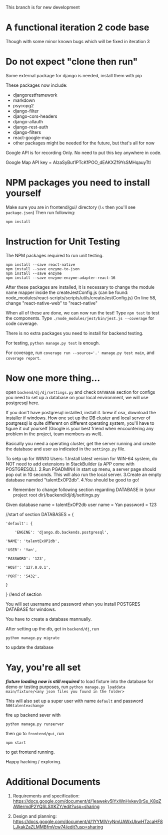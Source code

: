This branch is for new development

# A functional iteration 2 code base
Though with some minor known bugs which will be fixed in iteration 3
# Do not expect "clone then run"
Some external package for django is needed, install them with pip

These packages now include:
* djangorestframework
* markdown
* psycopg2
* django-filter
* django-cors-headers
* django-allauth
* django-rest-auth
* django-filters
* react-google-map
* other packages might be needed for the future, but that's all for now

Google API is for recording Only. No need to put this key anywhere in code.

Google Map API key = AIzaSyBut1PTcKfPOO_dEAKXZf9YsSMHqauyTtI

# NPM packages you need to install yourself
Make sure you are in frontend/gui/ directory (```ls``` then you'll see ```package.json```)
Then run following:
```
npm install
```
# Instruction for Unit Testing

The NPM packages required to run unit testing.
```
npm install --save react-native
npm install --save enzyme-to-json
npm install --save enzyme
npm install --save enzyme-enzyme-adapter-react-16
```
After these packages are installed, it is necessary to change the module name mapper inside the createJestConfig.js
(can be found: node_modules/react-scripts/scripts/utils/createJestConfig.js)
On line 58, change "react-native-web" to "react-native"

When all of these are done, we can now run the test!
Type ```npm test``` to test the components.
Type ```./node_modules/jest/bin/jest.js --coverage``` for code coverage.

There is no extra packages you need to install for backend testing.

For testing, ```python manage.py test``` is enough.

For coverage, run ```coverage run --source='.' manage.py test main```, and ```coverage report```.

# Now one more thing...
open ```backend/dj/dj/settings.py``` and check ```DATABASE``` section for configs you need to set up a database on your local environment, we will use postgresql here.

If you don't have postgresql installed, install it. brew if osx, download the installer if windows. How one set up the DB cluster and local server of postgresql is quite different on different operating system, you'll have to figure it out yourself (Google is your best friend when encountering any problem in the project, team members as well).

Basically you need a operating cluster, get the server running and create the database and user as indicated in the ```settings.py``` file.

To setp up for WIN10 Users:
1.Install latest version for WIN-64 system, do NOT need to add extensions in StackBuilder (a APP come with POSTGRESQL).
2.Run PGADMIN4 in start up menu, a server page should pop out in 10 seconds. This will also run the local server.
3.Create an empty database namded "talentExOP2db".
4.You should be good to go!

* Remember to change following section regarding DATABASE in (your project root dir)/backend/dj/dj/settings.py

Given 
  database name = talentExOP2db
  user name = Yan
  password = 123

//start of section
DATABASES = {

    'default': {
    
        'ENGINE': 'django.db.backends.postgresql',
    
    'NAME': 'talentExOP2db',
    
    'USER': 'Yan',
    
    'PASSWORD': '123',
    
    'HOST': '127.0.0.1',
    
    'PORT': '5432',
    
    }

}
//end of section


You will set username and password when you install POSTGRES DATABASE for windows.

You have to create a database mannually.

After setting up the db, get in ```backend/dj```, run
```
python manage.py migrate
```
to update the database

# Yay, you're all set
***fixture loading now is still required***
to load fixture into the database for demo or testing purposes, run ```python manage.py loaddata main/fixture/<any json files you found in the folder>```

This will also set up a super user with name ```default``` and password ```506talentexchange```

fire up backend sever with
```
python manage.py runserver
```
then go to ```frontend/gui```, run
```
npm start
```
to get frontend running.

Happy hacking / exploring.

# Additional Documents

1. Requirements and specification: https://docs.google.com/document/d/1eawekv5lYxWnHvkev0rSs_K8qZAWermdP2YQSLSXKZY/edit?usp=sharing

2. Design and planning: https://docs.google.com/document/d/1YYMlVryNmUAWxUkwHTzcaHF8LJkakZaZLMMBfmVcw74/edit?usp=sharing 
